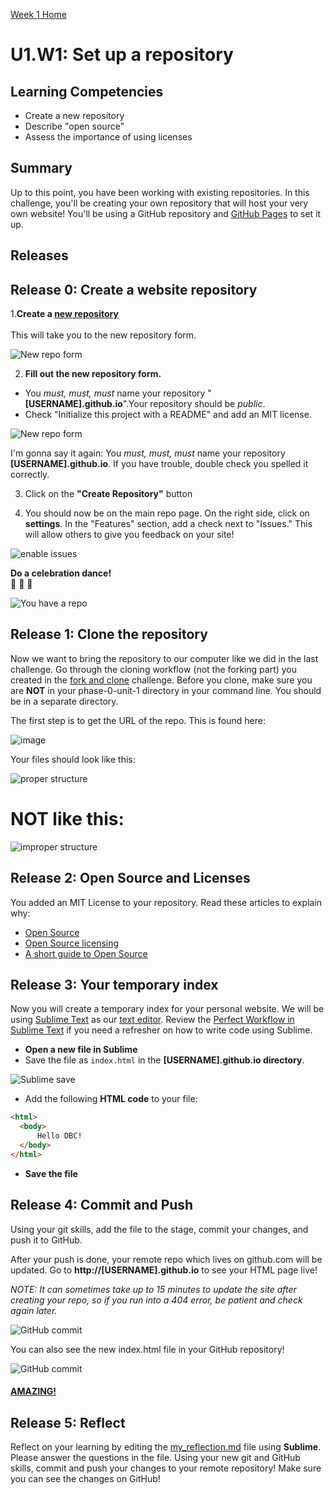 [Week 1 Home](../)

# U1.W1: Set up a repository

## Learning Competencies
- Create a new repository
- Describe "open source"
- Assess the importance of using licenses

## Summary

Up to this point, you have been working with existing repositories. In this challenge, you'll be creating your own repository that will host your very own website! You'll be using a GitHub repository and [GitHub Pages](http://pages.github.com/) to set it up.

## Releases

## Release 0: Create a website repository

1.**Create a [new repository](https://github.com/new)**<br /><br />This will take you to the new repository form.

![New repo form](../imgs/github-repo-1.jpg)

2. **Fill out the new repository form.**
 - You *must, must, must* name your repository "**[USERNAME].github.io**".Your repository should be *public*.
 - Check "Initialize this project with a README" and add an MIT license.

 ![New repo form](../imgs/github-repo-2.jpg)

 I'm gonna say it again: You *must, must, must* name your repository **[USERNAME].github.io**. If you have trouble, double check you spelled it correctly.

3. Click on the **"Create Repository"** button

4. You should now be on the main repo page. On the right side, click on **settings**. In the "Features" section, add a check next to "Issues." This will allow others to give you feedback on your site!

![enable issues](../imgs/enable-issues.png)

**Do a celebration dance!** <br />:dancers: :tada: :dancer:

![You have a repo](../imgs/github-repo3.jpg)

## Release 1: Clone the repository

Now we want to bring the repository to our computer like we did in the last challenge. Go through the cloning workflow (not the forking part) you created in the [fork and clone](../fork-clone) challenge. Before you clone, make sure you are **NOT** in your phase-0-unit-1 directory in your command line. You should be in a separate directory.

The first step is to get the URL of the repo. This is found here:

![image](../imgs/clone-url.png)

Your files should look like this:

![proper structure](../imgs/correct-file-structure.png)

# <b>NOT</b> like this:

![improper structure](../imgs/improper-structure.png)

## Release 2: Open Source and Licenses

You added an MIT License to your repository. Read these articles to explain why:

* [Open Source](http://skillcrush.com/2012/08/29/open-source-software/)
* [Open Source licensing](http://www.slideshare.net/CodeMontage/writespeakcode-open-source-licenses)
* [A short guide to Open Source](http://www.smashingmagazine.com/2010/03/24/a-short-guide-to-open-source-and-similar-licenses/)

## Release 3: Your temporary index
Now you will create a temporary index for your personal website. We will be using [Sublime Text](http://www.sublimetext.com/) as our [text editor](http://skillcrush.com/2012/09/10/text-editor/). Review the [Perfect Workflow in Sublime Text](http://code.tutsplus.com/articles/perfect-workflow-in-sublime-text-free-course--net-27293) if you need a refresher on how to write code using Sublime.

- **Open a new file in Sublime**
- Save the file as `index.html` in the **[USERNAME].github.io directory**.

![Sublime save](../imgs/sublime-save.jpg)

- Add the following **HTML code** to your file:

```html
<html>
  <body>
      Hello DBC!
  </body>
</html>

```
- **Save the file**

## Release 4: Commit and Push

Using your git skills, add the file to the stage, commit your changes, and push it to GitHub.

After your push is done, your remote repo which lives on github.com will be updated.
Go to **http://[USERNAME].github.io** to see your HTML page live!

*NOTE: It can sometimes take up to 15 minutes to update the site after creating your repo, so if you run into a 404 error, be patient and check again later.*

![GitHub commit](../imgs/github-page1.jpg)

You can also see the new index.html file in your GitHub repository!

![GitHub commit](../imgs/github-page2.jpg)

#### [AMAZING!](http://www.youtube.com/watch?v=ewfIvKbuRUg)

## Release 5: Reflect

Reflect on your learning by editing the [my_reflection.md](my_reflection.md) file using **Sublime**. Please answer the questions in the file. Using your new git and GitHub skills, commit and push your changes to your remote repository! Make sure you can see the changes on GitHub!
